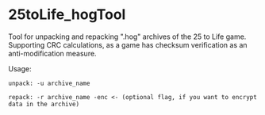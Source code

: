 # 25toLife_hogTool
 Tool for unpacking and repacking ".hog" archives of the 25 to Life game. Supporting CRC calculations, as a game has checksum verification as an anti-modification measure.

 Usage:
   
    unpack: -u archive_name
    
    repack: -r archive_name -enc <- (optional flag, if you want to encrypt data in the archive)
